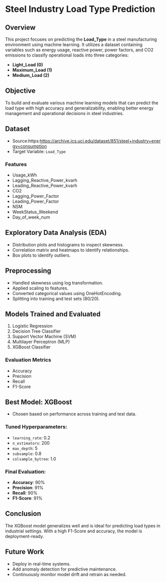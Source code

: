 # Steel Industry Load Type Prediction

## Overview

This project focuses on predicting the **Load\_Type** in a steel manufacturing environment using machine learning. It utilizes a dataset containing variables such as energy usage, reactive power, power factors, and CO2 emissions to classify operational loads into three categories:

* **Light\_Load (0)**
* **Maximum\_Load (1)**
* **Medium\_Load (2)**

## Objective

To build and evaluate various machine learning models that can predict the load type with high accuracy and generalizability, enabling better energy management and operational decisions in steel industries.

## Dataset

* Source:https:https://archive.ics.uci.edu/dataset/851/steel+industry+energy+consumption
* Target Variable: `Load_Type`

### Features

* Usage\_kWh
* Lagging\_Reactive\_Power\_kvarh
* Leading\_Reactive\_Power\_kvarh
* CO2
* Lagging\_Power\_Factor
* Leading\_Power\_Factor
* NSM
* WeekStatus\_Weekend
* Day\_of\_week\_num

## Exploratory Data Analysis (EDA)

* Distribution plots and histograms to inspect skewness.
* Correlation matrix and heatmaps to identify relationships.
* Box plots to identify outliers.

## Preprocessing

* Handled skewness using log transformation.
* Applied scaling to features.
* Converted categorical values using OneHotEncoding.
* Splitting into training and test sets (80/20).

## Models Trained and Evaluated

1. Logistic Regression
2. Decision Tree Classifier
3. Support Vector Machine (SVM)
4. Multilayer Perceptron (MLP)
5. XGBoost Classifier

### Evaluation Metrics

* Accuracy
* Precision
* Recall
* F1-Score

## Best Model: XGBoost

* Chosen based on performance across training and test data.

### Tuned Hyperparameters:

* `learning_rate`: 0.2
* `n_estimators`: 200
* `max_depth`: 5
* `subsample`: 0.8
* `colsample_bytree`: 1.0

### Final Evaluation:

* **Accuracy**: 90%
* **Precision**: 91%
* **Recall**: 90%
* **F1-Score**: 91%


## Conclusion

The XGBoost model generalizes well and is ideal for predicting load types in industrial settings. With a high F1-Score and accuracy, the model is deployment-ready.

## Future Work

* Deploy in real-time systems.
* Add anomaly detection for predictive maintenance.
* Continuously monitor model drift and retrain as needed.
